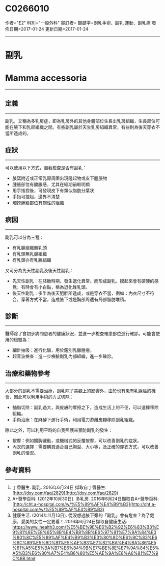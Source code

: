 # C0266010
作者="E2"
科別="一般外科"
審訂者=
關鍵字=副乳手術、副乳 運動、副乳痛
發佈日期=2017-01-24
更新日期=2017-01-24

----------
# 副乳 
# Mamma accessoria
----------
## 定義
----------

副乳，又稱為多乳房症，即為乳房外的其他身體部位生長出乳房組織，生長部位可能在腋下和乳房組織之間。有些副乳屬於天生乳房組織異常，有些則為後天穿衣不當所造成的。

## 症狀
----------

可以使用以下方式，自我檢查是否有副乳：

- 腋窩附近或正常乳房周圍出現隆起物或皮下腫脹物
- 腫脹部位有酸脹感，尤其在經期前較明顯
- 用手指捏後，可發現皮下有類似脂肪分葉狀
- 手指可捏起，邊界不清楚
- 觸摸腫脹部位有韌性的組織
## 病因
----------

副乳可以分為三種：

- 有乳腺組織無乳頭
- 有乳頭無乳腺組織
- 有乳頭亦有乳腺組織

又可分為先天性副乳及後天性副乳：

- 先天性副乳：在胚胎時期，發生退化異常，而形成副乳。摸起來會有硬硬的感覺，有時會有小白點，稱為退化性乳頭。
- 後天性副乳：多半為後天肥胖所造成，或是穿衣不當，例如：內衣尺寸不符合，穿著方式不當，造成腋下或是胸部周遭有局部脂肪堆積。
## 診斷
----------

醫師除了會初步詢問患者的健康狀況，並進一步檢查罹患部位進行確診。可能會使用的檢驗為：

- 細針抽吸：進行化驗，用於鑑別乳腺腫瘤。
- 超音波檢查：進一步檢驗副乳內部組織，進一步確診。
## 治療和藥物參考
----------

大部分的副乳不需要治療，副乳除了美觀上的影響外，由於也有患有乳腺癌的機會，因此可以利用手術的方式切除： 

- 抽脂切除：副乳過大，與皮膚的摩擦之下，造成生活上的不便，可以選擇移除組織。
- 手術治療：在麻醉下進行手術，利用電刀游離皮瓣移除副乳組織。

除此之外，可以利用平時的自我照護來預防副乳的發生：

- 按摩：例如擴胸運動，或機械式的反覆按摩，可以改善副乳的症狀。
- 內衣的選擇：需要購買適合自己胸型、大小等，及正確的穿衣方式，可以改善副乳的情況。
## 參考資料
----------
1. 丁香醫生. 副乳. 2016年6月24日 擷取自丁香醫生:
  [http://dxy.com/faq/2829](http://dxy.com/faq/2829)
2. A+醫學百科. (2012年10月30日). 多乳房. 2016年6月24日擷取自A+醫學百科:
  [http://cht.a-hospital.com/w/%E5%89%AF%E4%B9%B3](http://cht.a-hospital.com/w/%E5%89%AF%E4%B9%B3)
3. 健康生活. (2014年11月13日). 從沒想過腋下旁的「副乳」會有危害？為了健康，愛美的女性一定要看！.2016年6月24日擷取自健康生活:
  https://www.ihealth3.com/%E5%BE%9E%E6%B2%92%E6%83%B3%E9%81%8E%E8%85%8B%E4%B8%8B%E6%97%81%E7%9A%84%E3%80%8C%E5%89%AF%E4%B9%B3%E3%80%8D%E6%9C%83%E6%9C%89%E5%8D%B1%E5%AE%B3%E7%82%BA%E4%BA%86%E5%81%A5%E5%BA%B7%E6%84%9B%E7%BE%8E%E7%9A%84%E5%A5%B3%E6%80%A7%E4%B8%80%E5%AE%9A%E8%A6%81%E7%9C%8B.html

